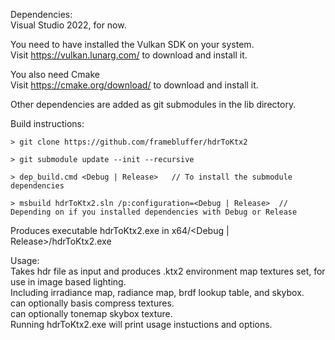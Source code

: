 Dependencies:  
Visual Studio 2022, for now.  
  
You need to have installed the Vulkan SDK on your system.  
Visit https://vulkan.lunarg.com/ to download and install it.  
  
You also need Cmake  
Visit https://cmake.org/download/ to download and install it.  
  
Other dependencies are added as git submodules in the lib directory.  
  
Build instructions:

```
> git clone https://github.com/framebluffer/hdrToKtx2

> git submodule update --init --recursive

> dep_build.cmd <Debug | Release>   // To install the submodule dependencies

> msbuild hdrToKtx2.sln /p:configuration=<Debug | Release>  // Depending on if you installed dependencies with Debug or Release
```

Produces executable hdrToKtx2.exe in x64/<Debug | Release>/hdrToKtx2.exe  

Usage:  
Takes hdr file as input and produces .ktx2 environment map textures set, for use in image based lighting.  
Including irradiance map, radiance map, brdf lookup table, and skybox.  
can optionally basis compress textures.  
can optionally tonemap skybox texture.  
Running hdrToKtx2.exe will print usage instuctions and options.  
